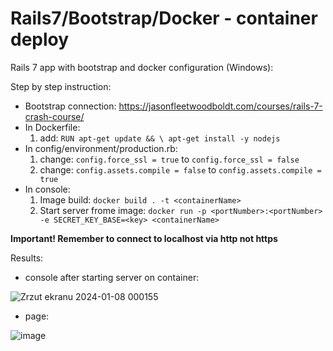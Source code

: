# Rails7/Bootstrap/Docker - container deploy

Rails 7 app with bootstrap and docker configuration (Windows):

Step by step instruction:

- Bootstrap connection:  https://jasonfleetwoodboldt.com/courses/rails-7-crash-course/
- In Dockerfile:
    1. add:
         ``` RUN apt-get update && \ apt-get install -y nodejs ```
- In config/environment/production.rb:
    1. change:
         ```config.force_ssl = true``` to ```config.force_ssl = false```
    3. change:
         ``` config.assets.compile = false ``` to  ```config.assets.compile = true ```
- In console:
    1. Image build:
         ``` docker build . -t <containerName> ```
    3. Start server frome image:
         ``` docker run -p <portNumber>:<portNumber> -e SECRET_KEY_BASE=<key> <containerName> ```

**Important!
Remember to connect to localhost via http not https**

Results:

- console after starting server on container:

  
![Zrzut ekranu 2024-01-08 000155](https://github.com/bszarlowicz/Rails-with-docker/assets/127704473/bd428dc4-d76e-4fa5-b2b8-6fde19382c2f)



- page:

  
![image](https://github.com/bszarlowicz/Rails-with-docker/assets/127704473/41ea4601-4efe-4c51-9ebc-24770aeaf5ee)

  
    
